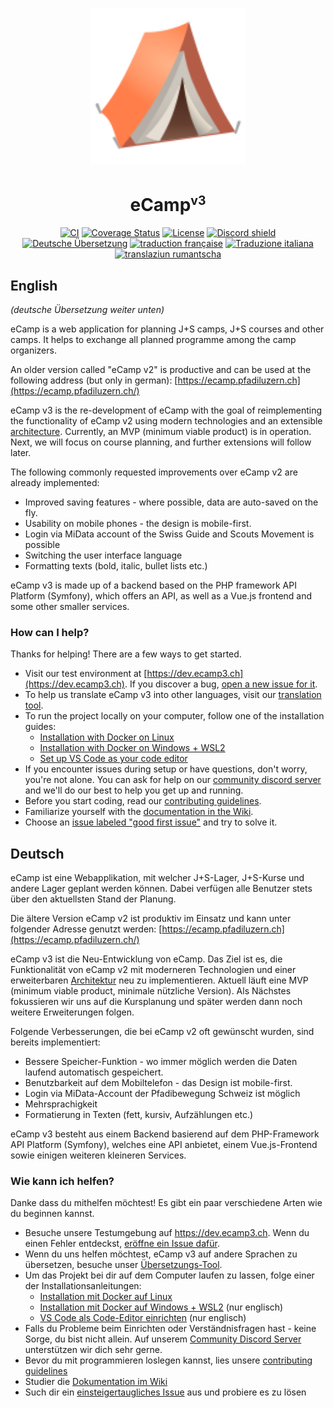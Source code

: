 <p align="center"><img src="frontend/public/logo.svg" alt="Logo" width="250"></p>
<h1 align="center">eCamp<sup><small>v3</small></sup></h1>
<p align="center"><a href="https://github.com/ecamp/ecamp3/actions?query=workflow%3ACI"><img src="https://github.com/ecamp/ecamp3/workflows/CI/badge.svg?branch=devel" alt="CI"></a> <a href="https://coveralls.io/github/ecamp/ecamp3?branch=devel" target="_blank"><img src="https://coveralls.io/repos/github/ecamp/ecamp3/badge.svg?branch=devel" alt="Coverage Status"></a> <a href="https://github.com/ecamp/ecamp3/blob/devel/LICENSE"><img src="https://badgen.net/github/license/ecamp/ecamp3" alt="License"></a> <a href="https://discord.gg/tdwtRytV6P"><img src="https://discord.com/api/guilds/1165624811800768702/widget.png?style=shield" alt="Discord shield"></a>
<br/>
<a href="https://translate.ecamp3.ch" target="_blank"><img alt="Deutsche Übersetzung" src="https://img.shields.io/badge/dynamic/json?color=blue&label=deutsch&style=flat&logo=crowdin&query=%24.progress[?(@.data.languageId==%27de-CH%27)].data.translationProgress&url=https%3A%2F%2Fbadges.awesome-crowdin.com%2Fstats-16183080-639884.json"></a> <a href="https://translate.ecamp3.ch" target="_blank"><img alt="traduction française" src="https://img.shields.io/badge/dynamic/json?color=blue&label=fran%C3%A7ais&style=flat&logo=crowdin&query=%24.progress[?(@.data.languageId==%27fr-CH%27)].data.translationProgress&url=https%3A%2F%2Fbadges.awesome-crowdin.com%2Fstats-16183080-639884.json"></a> <a href="https://translate.ecamp3.ch" target="_blank"><img alt="Traduzione italiana" src="https://img.shields.io/badge/dynamic/json?color=blue&label=italiano&style=flat&logo=crowdin&query=%24.progress[?(@.data.languageId==%27it-CH%27)].data.translationProgress&url=https%3A%2F%2Fbadges.awesome-crowdin.com%2Fstats-16183080-639884.json"></a> <a href="https://translate.ecamp3.ch" target="_blank"><img alt="translaziun rumantscha" src="https://img.shields.io/badge/dynamic/json?color=blue&label=rumantsch&style=flat&logo=crowdin&query=%24.progress[?(@.data.languageId==%27rm-CH%27)].data.translationProgress&url=https%3A%2F%2Fbadges.awesome-crowdin.com%2Fstats-16183080-639884.json"></a></p>


## English

_(deutsche Übersetzung weiter unten)_

eCamp is a web application for planning J+S camps, J+S courses and other camps. It helps to exchange all planned programme among the camp organizers.

An older version called "eCamp v2" is productive and can be used at the following address (but only in german): [https://ecamp.pfadiluzern.ch](https://ecamp.pfadiluzern.ch/)

eCamp v3 is the re-development of eCamp with the goal of reimplementing the functionality of eCamp v2 using modern technologies and an extensible [architecture](https://github.com/ecamp/ecamp3/wiki/architecture). Currently, an MVP (minimum viable product) is in operation. Next, we will focus on course planning, and further extensions will follow later.

The following commonly requested improvements over eCamp v2 are already implemented:

- Improved saving features - where possible, data are auto-saved on the fly.
- Usability on mobile phones - the design is mobile-first.
- Login via MiData account of the Swiss Guide and Scouts Movement is possible
- Switching the user interface language
- Formatting texts (bold, italic, bullet lists etc.)

eCamp v3 is made up of a backend based on the PHP framework API Platform (Symfony), which offers an API, as well as a Vue.js frontend and some other smaller services.

### How can I help?

Thanks for helping! There are a few ways to get started.

- Visit our test environment at [https://dev.ecamp3.ch](https://dev.ecamp3.ch). If you discover a bug, [open a new issue for it](https://github.com/ecamp/ecamp3/issues/new).
- To help us translate eCamp v3 into other languages, visit our [translation tool](https://translate.ecamp3.ch).
- To run the project locally on your computer, follow one of the installation guides:
  - [Installation with Docker on Linux](https://github.com/ecamp/ecamp3/wiki/Development-install-on-linux)
  - [Installation with Docker on Windows + WSL2](https://github.com/ecamp/ecamp3/wiki/Development-installation-on-Windows)
  - [Set up VS Code as your code editor](https://github.com/ecamp/ecamp3/wiki/Development-installation-on-Windows#setting-up-the-ide)
- If you encounter issues during setup or have questions, don't worry, you're not alone. You can ask for help on our [community discord server](https://discord.gg/tdwtRytV6P) and we'll do our best to help you get up and running.
- Before you start coding, read our [contributing guidelines](CONTRIBUTING.md).
- Familiarize yourself with the [documentation in the Wiki](https://github.com/ecamp/ecamp3/wiki).
- Choose an [issue labeled "good first issue"](https://github.com/ecamp/ecamp3/issues?q=is%3Aissue+is%3Aopen+label%3A%22good+first+issue%22) and try to solve it.

## Deutsch

eCamp ist eine Webapplikation, mit welcher J+S-Lager, J+S-Kurse und andere Lager geplant werden können. Dabei verfügen alle Benutzer stets über den aktuellsten Stand der Planung.

Die ältere Version eCamp v2 ist produktiv im Einsatz und kann unter folgender Adresse genutzt werden: [https://ecamp.pfadiluzern.ch](https://ecamp.pfadiluzern.ch/)

eCamp v3 ist die Neu-Entwicklung von eCamp. Das Ziel ist es, die Funktionalität von eCamp v2 mit moderneren Technologien und einer erweiterbaren [Architektur](https://github.com/ecamp/ecamp3/wiki/architecture) neu zu implementieren. Aktuell läuft eine MVP (minimum viable product, minimale nützliche Version). Als Nächstes fokussieren wir uns auf die Kursplanung und später werden dann noch weitere Erweiterungen folgen.

Folgende Verbesserungen, die bei eCamp v2 oft gewünscht wurden, sind bereits implementiert:

- Bessere Speicher-Funktion - wo immer möglich werden die Daten laufend automatisch gespeichert.
- Benutzbarkeit auf dem Mobiltelefon - das Design ist mobile-first.
- Login via MiData-Account der Pfadibewegung Schweiz ist möglich
- Mehrsprachigkeit
- Formatierung in Texten (fett, kursiv, Aufzählungen etc.)

eCamp v3 besteht aus einem Backend basierend auf dem PHP-Framework API Platform (Symfony), welches eine API anbietet, einem Vue.js-Frontend sowie einigen weiteren kleineren Services.

### Wie kann ich helfen?

Danke dass du mithelfen möchtest! Es gibt ein paar verschiedene Arten wie du beginnen kannst.

- Besuche unsere Testumgebung auf https://dev.ecamp3.ch. Wenn du einen Fehler entdeckst, [eröffne ein Issue dafür](https://github.com/ecamp/ecamp3/issues/new).
- Wenn du uns helfen möchtest, eCamp v3 auf andere Sprachen zu übersetzen, besuche unser [Übersetzungs-Tool](https://translate.ecamp3.ch).
- Um das Projekt bei dir auf dem Computer laufen zu lassen, folge einer der Installationsanleitungen:
  - [Installation mit Docker auf Linux](https://github.com/ecamp/ecamp3/wiki/Development-install-on-linux#Deutsch)
  - [Installation mit Docker auf Windows + WSL2](https://github.com/ecamp/ecamp3/wiki/Development-installation-on-Windows) (nur englisch)
  - [VS Code als Code-Editor einrichten](https://github.com/ecamp/ecamp3/wiki/Development-installation-on-Windows#setting-up-the-ide) (nur englisch)
- Falls du Probleme beim Einrichten oder Verständnisfragen hast - keine Sorge, du bist nicht allein. Auf unserem [Community Discord Server](https://discord.gg/tdwtRytV6P) unterstützen wir dich sehr gerne.
- Bevor du mit programmieren loslegen kannst, lies unsere [contributing guidelines](./CONTRIBUTING_DE.md)
- Studier die [Dokumentation im Wiki](https://github.com/ecamp/ecamp3/wiki)
- Such dir ein [einsteigertaugliches Issue](https://github.com/ecamp/ecamp3/issues?q=is%3Aissue+is%3Aopen+label%3A%22good+first+issue%22) aus und probiere es zu lösen
